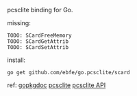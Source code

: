 pcsclite binding for Go.

missing:

	TODO: SCardFreeMemory
	TODO: SCardGetAttrib
	TODO: SCardSetAttrib

install:

	go get github.com/ebfe/go.pcsclite/scard

ref:
	[gopkgdoc](http://gopkgdoc.appspot.com/pkg/github.com/ebfe/go.pcsclite/scard)
	[pcsclite](http://pcsclite.alioth.debian.org/pcsclite.html)
	[pcsclite API](http://pcsclite.alioth.debian.org/api/group__API.html)
